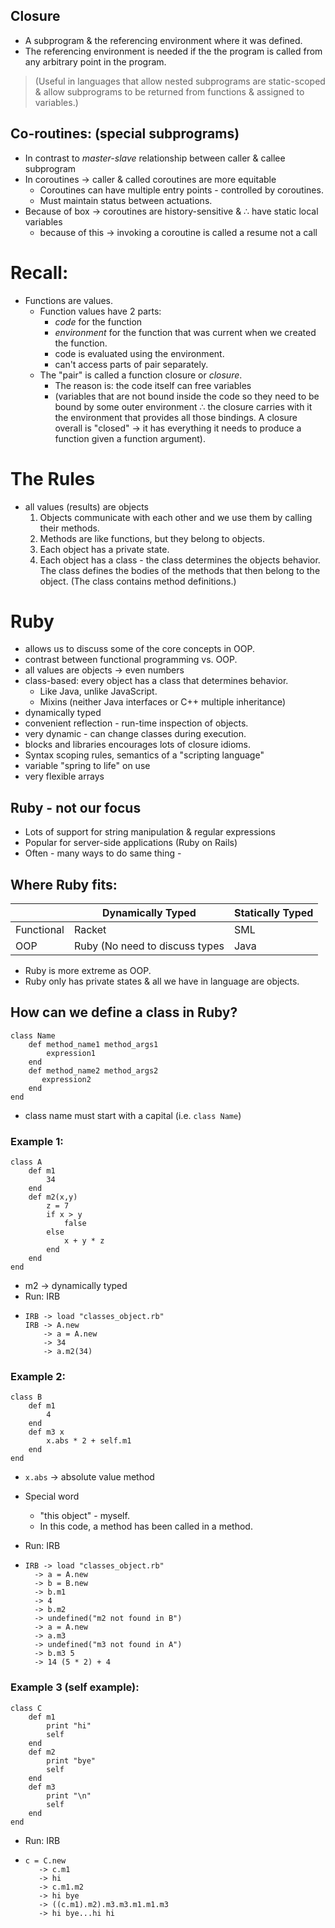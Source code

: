 ## Closure
- A subprogram & the referencing environment where it was defined.
- The referencing environment is needed if the the program is called from any arbitrary point in the program.
> (Useful in languages that allow nested subprograms are static-scoped & allow subprograms to be returned from functions & assigned to variables.)

## Co-routines: (special subprograms)
- In contrast to *master-slave* relationship between caller & callee subprogram
- In coroutines -> caller & called coroutines are more equitable
  - Coroutines can have multiple entry points - controlled by coroutines.
  - Must maintain status between actuations.
- Because of box -> coroutines are history-sensitive &
  ∴ have static local variables
  - because of this -> invoking a coroutine is called a resume not a call

# Recall:
- Functions are values.
  - Function values have 2 parts:
    - *code* for the function
    - *environment* for the function that was current when we created the function.
    - code is evaluated using the environment.
    - can't access parts of pair separately.
  - The "pair" is called a function closure or *closure*.
    - The reason is: the code itself can free variables
    - (variables that are not bound inside the code so they need to be bound by some outer environment ∴ the closure carries with it the environment that provides all those bindings. A closure overall is "closed" -> it has everything it needs to produce a function given a function argument).

# The Rules
- all values (results) are objects
  1. Objects communicate with each other and we use them by calling their methods.
  2. Methods are like functions, but they belong to objects.
  3. Each object has a private state.
  4. Each object has a class - the class determines the objects behavior. The class defines the bodies of the methods that then belong to the object. (The class contains method definitions.)

# Ruby
- allows us to discuss some of the core concepts in OOP.
- contrast between functional programming vs. OOP.
- all values are objects -> even numbers
- class-based: every object has a class that determines behavior.
  - Like Java, unlike JavaScript.
  - Mixins (neither Java interfaces or C++ multiple inheritance)
- dynamically typed
- convenient reflection - run-time inspection of objects.
- very dynamic - can change classes during execution.
- blocks and libraries encourages lots of closure idioms.
- Syntax scoping rules, semantics of a "scripting language"
- variable "spring to life" on use
- very flexible arrays

## Ruby - not our focus
- Lots of support for string manipulation & regular expressions
- Popular for server-side applications (Ruby on Rails)
- Often - many ways to do same thing -

## Where Ruby fits:

|            | Dynamically Typed              | Statically Typed |
|------------|--------------------------------|------------------|
| Functional | Racket                         | SML              |
| OOP        | Ruby (No need to discuss types | Java             |

- Ruby is more extreme as OOP.
- Ruby only has private states & all we have in language are objects.

## How can we define a class in Ruby?

    class Name
        def method_name1 method_args1
            expression1
        end
        def method_name2 method_args2
           expression2
        end
    end

- class name must start with a capital (i.e. `class Name`)

### Example 1:

    class A
        def m1
            34
        end
        def m2(x,y)
            z = 7
            if x > y
                false
            else
                x + y * z
            end
        end
    end

- m2 -> dynamically typed
- Run: IRB
-     IRB -> load "classes_object.rb"
      IRB -> A.new
          -> a = A.new
          -> 34
          -> a.m2(34)

### Example 2:

    class B
        def m1
            4
        end
        def m3 x
            x.abs * 2 + self.m1
        end
    end

- `x.abs` -> absolute value method
- Special word
  - "this object" - myself.
  - In this code, a method has been called in a method.

- Run: IRB
-     IRB -> load "classes_object.rb"
        -> a = A.new
        -> b = B.new
        -> b.m1
        -> 4
        -> b.m2
        -> undefined("m2 not found in B")
        -> a = A.new
        -> a.m3
        -> undefined("m3 not found in A")
        -> b.m3 5
        -> 14 (5 * 2) + 4

### Example 3 (self example):

    class C
        def m1
            print "hi"
            self
        end
        def m2
            print "bye"
            self
        end
        def m3
            print "\n"
            self
        end
    end

- Run: IRB
-     c = C.new
         -> c.m1
         -> hi
         -> c.m1.m2
         -> hi bye
         -> ((c.m1).m2).m3.m3.m1.m1.m3
         -> hi bye...hi hi
